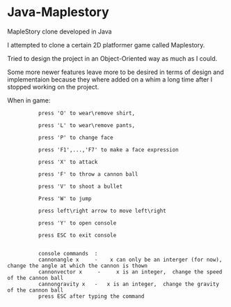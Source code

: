 # Java-Maplestory
MapleStory clone developed in Java

I attempted to clone a certain 2D platformer game called Maplestory.

Tried to design the project in an Object-Oriented way as much as I could.

Some more newer features leave more to be desired in terms of design and implementaion because they where added on a whim a long time after I stopped working on the project.

When in game: 
              
              press 'O' to wear\remove shirt, 

              press 'L' to wear\remove pants,
              
              press 'P' to change face
              
              press 'F1',...,'F7' to make a face expression
              
              press 'X' to attack
              
              press 'F' to throw a cannon ball
              
              press 'V' to shoot a bullet
              
              Press 'W' to jump
              
              press left\right arrow to move left\right
              
              press 'Y' to open console
              
              press ESC to exit console
              
              
              console commands  :
              cannonangle x     -    x can only be an interger (for now),    change the angle at which the cannon is thown
              cannonvector x     -     x is an integer,  change the speed of the cannon ball
              cannongravity x   -   x is an integer,  change the gravity of the cannon ball
              press ESC after typing the command
           
              
              

